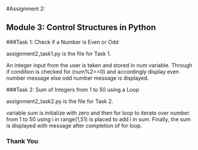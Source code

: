 #Assignment 2:
## Module 3: Control Structures in Python
###Task 1: Check if a Number is Even or Odd

assignment2_task1.py is the file for Task 1.

An integer input from the user is taken and stored in num variable. Through if condition is checked for (num%2==0) and accordingly display even number message else odd number message is displayed.


###Task 2: Sum of Integers from 1 to 50 using a Loop

assignment2_task2.py is the file for Task 2.

variable sum is initialize with zero and then for loop to iterate over number from 1 to 50 using i in range(1,51) is placed to add i in sum. Finally, the sum is displayed with message after completion of for loop. 

### Thank You
